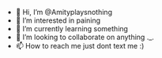 - 👋 Hi, I’m @Amityplaysnothing
- 👀 I’m interested in paining 
- 🌱 I’m currently learning something
- 💞️ I’m looking to collaborate on anything ._.
- 📫 How to reach me just dont text me :)

<!---
Amityplaysnothing/Amityplaysnothing is a ✨ special ✨ repository because its `README.md` (this file) appears on your GitHub profile.
You can click the Preview link to take a look at your changes.
--->
